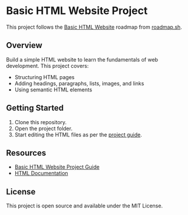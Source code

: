# Basic HTML Website Project

This project follows the [Basic HTML Website](https://roadmap.sh/projects/basic-html-website) roadmap from [roadmap.sh](https://roadmap.sh/).

## Overview

Build a simple HTML website to learn the fundamentals of web development. This project covers:

- Structuring HTML pages
- Adding headings, paragraphs, lists, images, and links
- Using semantic HTML elements

## Getting Started

1. Clone this repository.
2. Open the project folder.
3. Start editing the HTML files as per the [project guide](https://roadmap.sh/projects/basic-html-website).

## Resources

- [Basic HTML Website Project Guide](https://roadmap.sh/projects/basic-html-website)
- [HTML Documentation](https://developer.mozilla.org/en-US/docs/Web/HTML)

## License

This project is open source and available under the MIT License.